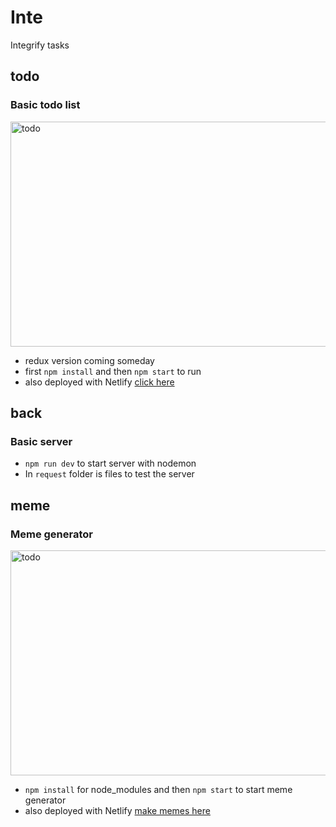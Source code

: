 # Inte
Integrify tasks

## todo 
### Basic todo list
<img src='https://github.com/reijjo/Inte/assets/95418273/5a63a3cc-22d0-4898-a062-96d4f0454426.gif' alt='todo' width='640' height='360' />


* redux version coming someday
* first ```npm install``` and then ```npm start``` to run
* also deployed with Netlify <a href='https://peaceful-dodol-c56536.netlify.app' target='_blank'>click here</a>

## back
### Basic server
* ```npm run dev``` to start server with nodemon
* In ```request``` folder is files to test the server

## meme
### Meme generator
<img src='https://github.com/reijjo/Inte/assets/95418273/84d95f17-8fff-4322-ac14-501adb792076.gif' alt='todo' width='640' height='360' />

* ```npm install``` for node_modules and then ```npm start``` to start meme generator
* also deployed with Netlify <a href='https://majestic-paletas-fcdf8a.netlify.app/' target='_blank'>make memes here</a>

